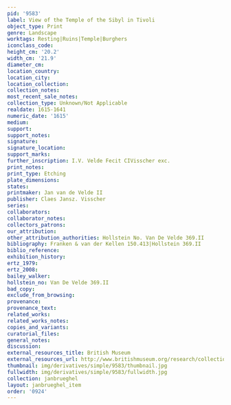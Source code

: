 ```yaml
---
pid: '9583'
label: View of the Temple of the Sibyl in Tivoli
object_type: Print
genre: Landscape
worktags: Resting|Ruins|Temple|Burghers
iconclass_code:
height_cm: '20.2'
width_cm: '21.9'
diameter_cm:
location_country:
location_city:
location_collection:
collection_notes:
most_recent_sale_notes:
collection_type: Unknown/Not Applicable
realdate: 1615-1641
numeric_date: '1615'
medium:
support:
support_notes:
signature:
signature_location:
support_marks:
further_inscription: I.V. Velde Fecit CIVisscher exc.
print_notes:
print_type: Etching
plate_dimensions:
states:
printmaker: Jan van de Velde II
publisher: Claes Jansz. Visscher
series:
collaborators:
collaborator_notes:
collectors_patrons:
our_attribution:
other_attribution_authorities: Hollstein No. Van De Velde 369.II
bibliography: Franken & van der Kellen 150.413|Hollstein 369.II
biblio_reference:
exhibition_history:
ertz_1979:
ertz_2008:
bailey_walker:
hollstein_no: Van De Velde 369.II
bad_copy:
exclude_from_browsing:
provenance:
provenance_text:
related_works:
related_works_notes:
copies_and_variants:
curatorial_files:
general_notes:
discussion:
external_resources_title: British Museum
external_resources_url: http://www.britishmuseum.org/research/collection_online/collection_object_details.aspx
thumbnail: img/derivatives/simple/9583/thumbnail.jpg
fullwidth: img/derivatives/simple/9583/fullwidth.jpg
collection: janbrueghel
layout: janbrueghel_item
order: '0924'
---
```

